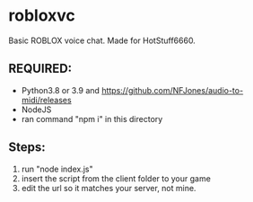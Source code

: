 # robloxvc
Basic ROBLOX voice chat. Made for HotStuff6660.

## REQUIRED:
* Python3.8 or 3.9 and https://github.com/NFJones/audio-to-midi/releases
* NodeJS
* ran command "npm i" in this directory

## Steps:

1. run "node index.js"
2. insert the script from the client folder to your game
3. edit the url so it matches your server, not mine.
